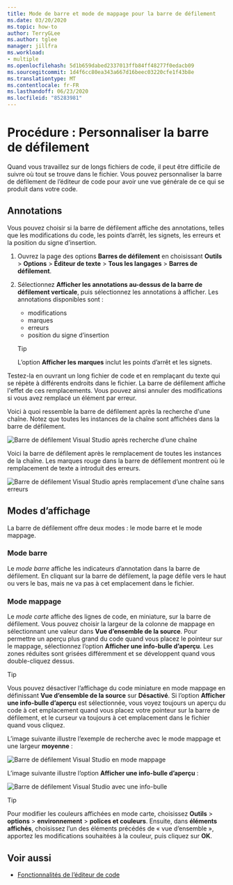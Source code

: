 ```yaml
---
title: Mode de barre et mode de mappage pour la barre de défilement
ms.date: 03/20/2020
ms.topic: how-to
author: TerryGLee
ms.author: tglee
manager: jillfra
ms.workload:
- multiple
ms.openlocfilehash: 5d1b659dabed2337013ffb84ff48277f0edacb09
ms.sourcegitcommit: 1d4f6cc80ea343a667d16beec03220cfe1f43b8e
ms.translationtype: MT
ms.contentlocale: fr-FR
ms.lasthandoff: 06/23/2020
ms.locfileid: "85283981"
---
```

# <a name="how-to-customize-the-scroll-bar"></a>Procédure : Personnaliser la barre de défilement

Quand vous travaillez sur de longs fichiers de code, il peut être difficile de suivre où tout se trouve dans le fichier. Vous pouvez personnaliser la barre de défilement de l’éditeur de code pour avoir une vue générale de ce qui se produit dans votre code.

## <a name="annotations"></a>Annotations

Vous pouvez choisir si la barre de défilement affiche des annotations, telles que les modifications du code, les points d’arrêt, les signets, les erreurs et la position du signe d’insertion.

   1. Ouvrez la page des options **Barres de défilement** en choisissant **Outils** > **Options** > **Éditeur de texte** > **Tous les langages** > **Barres de défilement**.

   2. Sélectionnez **Afficher les annotations au-dessus de la barre de défilement verticale**, puis sélectionnez les annotations à afficher. Les annotations disponibles sont :

      - modifications
      - marques
      - erreurs
      - position du signe d’insertion

      > [!TIP]
      > L’option **Afficher les marques** inclut les points d’arrêt et les signets.

Testez-la en ouvrant un long fichier de code et en remplaçant du texte qui se répète à différents endroits dans le fichier. La barre de défilement affiche l'effet de ces remplacements. Vous pouvez ainsi annuler des modifications si vous avez remplacé un élément par erreur.

Voici à quoi ressemble la barre de défilement après la recherche d'une chaîne. Notez que toutes les instances de la chaîne sont affichées dans la barre de défilement.

![Barre de défilement Visual Studio après recherche d’une chaîne](../ide/media/enhancedscrollbarsearch.png)

Voici la barre de défilement après le remplacement de toutes les instances de la chaîne. Les marques rouge dans la barre de défilement montrent où le remplacement de texte a introduit des erreurs.

![Barre de défilement Visual Studio après remplacement d’une chaîne sans erreurs](../ide/media/enhancedscrollbarreplace.png)

## <a name="display-modes"></a>Modes d’affichage

La barre de défilement offre deux modes : le mode barre et le mode mappage.

### <a name="bar-mode"></a>Mode barre

Le *mode barre* affiche les indicateurs d’annotation dans la barre de défilement. En cliquant sur la barre de défilement, la page défile vers le haut ou vers le bas, mais ne va pas à cet emplacement dans le fichier.

### <a name="map-mode"></a>Mode mappage

Le *mode carte* affiche des lignes de code, en miniature, sur la barre de défilement. Vous pouvez choisir la largeur de la colonne de mappage en sélectionnant une valeur dans **Vue d’ensemble de la source**. Pour permettre un aperçu plus grand du code quand vous placez le pointeur sur le mappage, sélectionnez l’option **Afficher une info-bulle d’aperçu**. Les zones réduites sont grisées différemment et se développent quand vous double-cliquez dessus.

> [!TIP]
> Vous pouvez désactiver l’affichage du code miniature en mode mappage en définissant **Vue d’ensemble de la source** sur **Désactivé**. Si l’option **Afficher une info-bulle d’aperçu** est sélectionnée, vous voyez toujours un aperçu du code à cet emplacement quand vous placez votre pointeur sur la barre de défilement, et le curseur va toujours à cet emplacement dans le fichier quand vous cliquez.

L’image suivante illustre l’exemple de recherche avec le mode mappage et une largeur **moyenne** :

![Barre de défilement Visual Studio en mode mappage](../ide/media/enhancedscrollbar.png)

L’image suivante illustre l’option **Afficher une info-bulle d’aperçu** :

![Barre de défilement Visual Studio avec une info-bulle](../ide/media/enhancedscrollbarsearchtooltip.png)

> [!TIP]
> Pour modifier les couleurs affichées en mode carte, choisissez **Outils**  >  **options**  >  **environnement**  >  **polices et couleurs**. Ensuite, dans **éléments affichés**, choisissez l’un des éléments précédés de « vue d’ensemble », apportez les modifications souhaitées à la couleur, puis cliquez sur **OK**.

## <a name="see-also"></a>Voir aussi

- [Fonctionnalités de l’éditeur de code](../ide/writing-code-in-the-code-and-text-editor.md)
